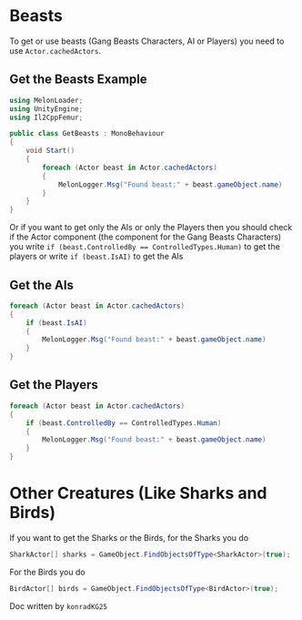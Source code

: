 # Beasts

To get or use beasts (Gang Beasts Characters, AI or Players) you need to use `Actor.cachedActors`.

## Get the Beasts Example
``` csharp
using MelonLoader;
using UnityEngine;
using Il2CppFemur;

public class GetBeasts : MonoBehaviour
{
    void Start()
    {
        foreach (Actor beast in Actor.cachedActors)
        {
            MelonLogger.Msg("Found beast:" + beast.gameObject.name)
        }       
    }
}
```
Or if you want to get only the AIs or only the Players then you should check if the Actor component (the component for the Gang Beasts Characters) you write `if (beast.ControlledBy == ControlledTypes.Human)` to get the players or write `if (beast.IsAI)` to get the AIs

## Get the AIs
``` csharp
foreach (Actor beast in Actor.cachedActors)
{
    if (beast.IsAI)
    {
        MelonLogger.Msg("Found beast:" + beast.gameObject.name)
    }
}
```
## Get the Players
``` csharp
foreach (Actor beast in Actor.cachedActors)
{
    if (beast.ControlledBy == ControlledTypes.Human)
    {
        MelonLogger.Msg("Found beast:" + beast.gameObject.name)
    }
}
```

# Other Creatures (Like Sharks and Birds)
If you want to get the Sharks or the Birds, for the Sharks you do 
``` csharp
SharkActor[] sharks = GameObject.FindObjectsOfType<SharkActor>(true);
```

For the Birds you do 
``` csharp
BirdActor[] birds = GameObject.FindObjectsOfType<BirdActor>(true);
```

Doc written by `konradKG25`